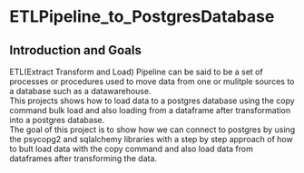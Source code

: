 # ETLPipeline_to_PostgresDatabase
## Introduction and Goals
ETL(Extract Transform and Load) Pipeline can be said to be a set of processes or procedures used to move data from one or mulitple sources to a database such as a datawarehouse.  
This projects shows how to load data to a postgres database using the copy command bulk load and also loading from a dataframe after transformation into a postgres database.  
The goal of this project is to show how we can connect to postgres by using the psycopg2 and sqlalchemy libraries with a step by step approach of how to bult load data with the copy command and also load data from dataframes after transforming the data.


